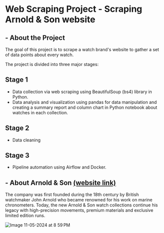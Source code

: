 # Web Scraping Project - Scraping Arnold & Son website



## - About the Project

The goal of this project is to scrape a watch brand's website to gather a set of data points about every watch.

The project is divided into three major stages:

## **Stage 1**

- Data collection via web scraping using BeautifulSoup (bs4) library in Python.
- Data analysis and visualization using pandas for data manipulation and creating a summary report and column chart in Python notebook about watches in each collection.

## **Stage 2**

- Data cleaning

## **Stage 3**

- Pipeline automation using Airflow and Docker.

## - About Arnold & Son [(website link)](https://www.arnoldandson.com)

The company was first founded during the 18th century by British watchmaker John Arnold who became renowned for his work on marine chronometers. Today, the new Arnold & Son watch collections continue his legacy with high-precision movements, premium materials and exclusive limited edition runs. 

![Image 11-05-2024 at 8 59 PM](https://github.com/mrymalsubhi/WebScrapingProject/assets/85639068/0f105287-4512-4799-8b3d-0780d970b17a)

